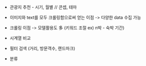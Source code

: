 - 관광지 추천 - 시기, 월별 // 콘셉, 테마

- 이미지와 text를 모두 크롤링함으로써 얻는 이점
-> 다양한 data 수집 가능

- 크롤링 이점
-> 모델활용도 多 (키워드 조절  ex) n박  -  숙박 기간)

- 시계열 비교
 
- 필터 검색 (거리, 방문객수, 랜드마크)

- 분류
